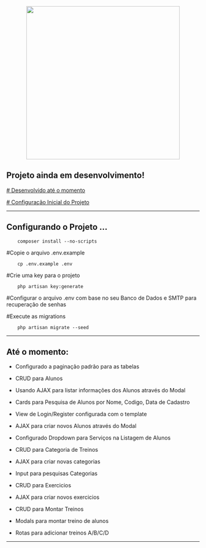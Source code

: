 <p align="center"><a href="https://laravel.com" target="_blank"><img src="https://raw.githubusercontent.com/laravel/art/master/logo-lockup/5%20SVG/2%20CMYK/1%20Full%20Color/laravel-logolockup-cmyk-red.svg" width="400"></a></p>

## Projeto ainda em desenvolvimento!

<p><a href="#desenvolvido"># Desenvolvido até o momento</a></p>
<p><a href="#config"># Configuração Inicial do Projeto</a></p>

<hr>
<p id="config">

## Configurando o Projeto ...
 
        composer install --no-scripts
     
#Copie o arquivo .env.example

        cp .env.example .env

#Crie uma key para o projeto

        php artisan key:generate

#Configurar o arquivo .env com base no seu Banco de Dados e SMTP para recuperação de senhas 

#Execute as migrations

        php artisan migrate --seed

</p> 
<hr>
<p id="desenvolvido">

## Até o momento:

* Configurado a paginação padrão para as tabelas

* CRUD para Alunos
* Usando AJAX para listar informações dos Alunos através do Modal
* Cards para Pesquisa de Alunos por Nome, Codigo, Data de Cadastro
* View de Login/Register configurada com o template
* AJAX para criar novos Alunos através do Modal 
* Configurado Dropdown para Serviços na Listagem de Alunos

* CRUD para Categoria de Treinos
* AJAX para criar novas categorias
* Input para pesquisas Categorias

* CRUD para Exercicios
* AJAX para criar novos exercicios

* CRUD para Montar Treinos
* Modals para montar treino de alunos
* Rotas para adicionar treinos A/B/C/D






</p>
     
<hr>


